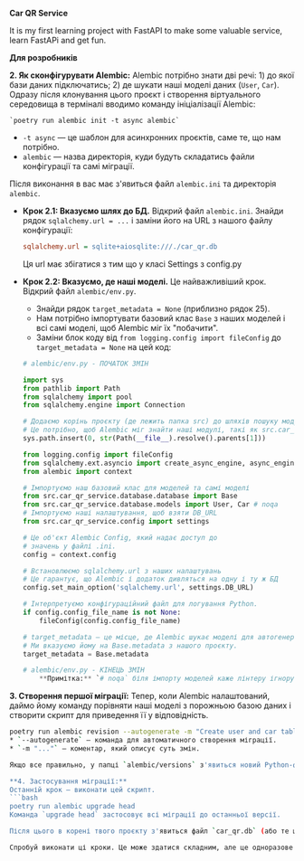 **Car QR Service**

It is my first learning project with FastAPI to make some valuable service, learn FastAPi and get fun.

**Для розробників**

**2. Як сконфігурувати Alembic:**
Alembic потрібно знати дві речі: 
    1) до якої бази даних підключатись; 
    2) де шукати наші моделі даних (`User`, `Car`).
Одразу після клонування цього проєкт і створення віртуального середовища
в терміналі вводимо команду ініціалізації Alembic:

    `poetry run alembic init -t async alembic`

* `-t async` — це шаблон для асинхронних проєктів, саме те, що нам потрібно.
* `alembic` — назва директорія, куди будуть складатись файли конфігурації та самі міграції.

Після виконання в вас має з'явиться файл `alembic.ini` та директорія `alembic`.

* **Крок 2.1: Вказуємо шлях до БД.**
    Відкрий файл `alembic.ini`. Знайди рядок `sqlalchemy.url = ...` і заміни його на URL з нашого файлу конфігурації:
    ```ini
    sqlalchemy.url = sqlite+aiosqlite:///./car_qr.db
    ```
    Ця url має збігатися з тим що у класі Settings з config.py


* **Крок 2.2: Вказуємо, де наші моделі.**
    Це найважливіший крок. Відкрий файл `alembic/env.py`.
    * Знайди рядок `target_metadata = None` (приблизно рядок 25).
    * Нам потрібно імпортувати базовий клас `Base` з наших моделей і всі самі моделі, щоб Alembic міг їх "побачити".
    * Заміни блок коду від `from logging.config import fileConfig` до `target_metadata = None` на цей код:

    ```python
    # alembic/env.py - ПОЧАТОК ЗМІН

    import sys
    from pathlib import Path
    from sqlalchemy import pool
    from sqlalchemy.engine import Connection

    # Додаємо корінь проєкту (де лежить папка src) до шляхів пошуку модулів
    # Це потрібно, щоб Alembic міг знайти наші модулі, такі як src.car_qr_service
    sys.path.insert(0, str(Path(__file__).resolve().parents[1]))

    from logging.config import fileConfig
    from sqlalchemy.ext.asyncio import create_async_engine, async_engine_from_config
    from alembic import context

    # Імпортуємо наш базовий клас для моделей та самі моделі
    from src.car_qr_service.database.database import Base
    from src.car_qr_service.database.models import User, Car # noqa
    # Імпортуємо наші налаштування, щоб взяти DB_URL
    from src.car_qr_service.config import settings

    # Це об'єкт Alembic Config, який надає доступ до
    # значень у файлі .ini.
    config = context.config

    # Встановлюємо sqlalchemy.url з наших налаштувань
    # Це гарантує, що Alembic і додаток дивляться на одну і ту ж БД
    config.set_main_option('sqlalchemy.url', settings.DB_URL)

    # Інтерпретуємо конфігураційний файл для логування Python.
    if config.config_file_name is not None:
        fileConfig(config.config_file_name)

    # target_metadata — це місце, де Alembic шукає моделі для автогенерації.
    # Ми вказуємо йому на Base.metadata з нашого проєкту.
    target_metadata = Base.metadata

    # alembic/env.py - КІНЕЦЬ ЗМІН
        **Примітка:** `# noqa` біля імпорту моделей каже лінтеру ігнорувати той факт, що ми нібито не використовуємо ці імпорти прямо в цьому файлі. Насправді вони потрібні, щоб SQLAlchemy зареєстрував моделі.

**3. Створення першої міграції:**
Тепер, коли Alembic налаштований, даймо йому команду порівняти наші моделі з порожньою базою даних і створити скрипт для приведення її у відповідність.
```bash
poetry run alembic revision --autogenerate -m "Create user and car tables"
* `--autogenerate` — команда для автоматичного створення міграції.
* `-m "..."` — коментар, який описує суть змін.

Якщо все правильно, у папці `alembic/versions` з'явиться новий Python-файл з дивною назвою (наприклад, `8d7c..._create_user_and_car_tables.py`). Це і є наша міграція.

**4. Застосування міграції:**
Останній крок — виконати цей скрипт.
```bash
poetry run alembic upgrade head
Команда `upgrade head` застосовує всі міграції до останньої версії.

Після цього в корені твого проєкту з'явиться файл `car_qr.db` (або те що ви вказали як назву). Це і є наша база даних SQLite, і всередині неї вже є таблиці `users` та `cars` з усіма полями, які ми визначили!

Спробуй виконати ці кроки. Це може здатися складним, але це одноразове налаштування, яке потім робить роботу з базою даних неймовірно зручною.